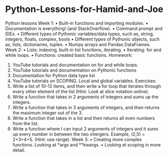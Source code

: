 # Python-Lessons-for-Hamid-and-Joe
Python lessons
Week 1: 
•	Built-in functions and importing modules.
•	Documentation is everything! (and StackOverflow).
•	Command prompt and IDEs.
•	Different types of Pythonic variables/data types, such as, string, integers, floats, complex, bools
•	Different types of Pythonic objects, such as, lists, dictionaries, tuples.
•	Numpy arrays and Pandas DataFrames.
Week 2: 
•	Lists: indexing, built-in list functions, iterating.
•	Iterating: for and while loops.
•	Functions: created basic functions. 
Homework: 
1.	YouTube tutorials and documentation on for and while loops.
2.	YouTube tutorials and documentation on Pythonic functions
3.	Documentation for Python data type list
4.	YouTube tutorials on SCOPING. Local and global variables.
Exercises: 
1.	Write a list of 10-12 items, and then write a for loop that iterates through every other element of the list (Hint: Look at slice notation online).
2.	Write a function that takes in 2 arguments of integers and sums up the integers.
3.	Write a function that takes in 3 arguments of integers, and then returns the maximum integer out of the 3.
4.	Write a function that takes in a list and then returns all even numbers from the list.
5.	Write a function where I can input 2 arguments of integers and it sums up every number in between the two intergers. Example, (2,5) = 2+3+4+5. (Hint: use range).
Week 3: 
•	Creating more complex functions. Looking at *args and **kwargs. 
•	Looking at scoping in more detail. 
